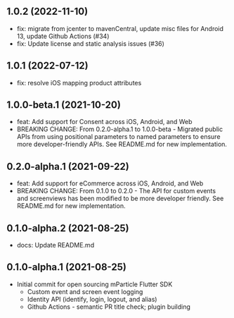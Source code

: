 ## 1.0.2  (2022-11-10)

* fix: migrate from jcenter to mavenCentral, update misc files for Android 13, update Github Actions (#34)
* fix: Update license and static analysis issues (#36)

## 1.0.1  (2022-07-12)

* fix: resolve iOS mapping product attributes
  
## 1.0.0-beta.1  (2021-10-20)

* feat: Add support for Consent across iOS, Android, and Web
* BREAKING CHANGE: From 0.2.0-alpha.1 to 1.0.0-beta - Migrated public APIs from using positional parameters to named parameters to ensure more developer-friendly APIs. See README.md for new implementation.

## 0.2.0-alpha.1  (2021-09-22)

* feat: Add support for eCommerce across iOS, Android, and Web
* BREAKING CHANGE: From 0.1.0 to 0.2.0 - The API for custom events and screenviews has been modified to be more developer friendly. See README.md for new implementation.

## 0.1.0-alpha.2  (2021-08-25)

* docs: Update README.md 

## 0.1.0-alpha.1 (2021-08-25)

* Initial commit for open sourcing mParticle Flutter SDK
  * Custom event and screen event logging
  * Identity API (identify, login, logout, and alias)
  * Github Actions - semantic PR title check; plugin building